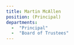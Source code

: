 ```yaml
---
title: Martin McAllen
position: (Principal)
departments:
  -  "Principal"
  -  "Board of Trustees"
---
```

